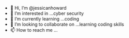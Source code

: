 - 👋 Hi, I’m @jessicanhoward
- 👀 I’m interested in ...cyber security
- 🌱 I’m currently learning ...coding
- 💞️ I’m looking to collaborate on ...learning coding skills   
- 📫 How to reach me ...

<!---
jessicanhoward/jessicanhoward is a ✨ special ✨ repository because its `README.md` (this file) appears on your GitHub profile.
You can click the Preview link to take a look at your changes.
--->
